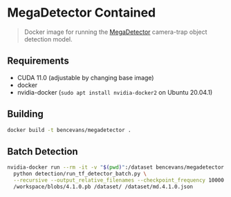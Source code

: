# MegaDetector Contained

> Docker image for running the [MegaDetector](https://github.com/microsoft/CameraTraps/blob/master/megadetector.md) camera-trap object detection model.

## Requirements

- CUDA 11.0 (adjustable by changing base image)
- docker
- nvidia-docker (`sudo apt install nvidia-docker2` on Ubuntu 20.04.1)

## Building

```bash
docker build -t bencevans/megadetector .
```

## Batch Detection

```bash
nvidia-docker run --rm -it -v "$(pwd)":/dataset bencevans/megadetector \
  python detection/run_tf_detector_batch.py \
  --recursive --output_relative_filenames --checkpoint_frequency 10000 \
  /workspace/blobs/4.1.0.pb /dataset/ /dataset/md.4.1.0.json
```
